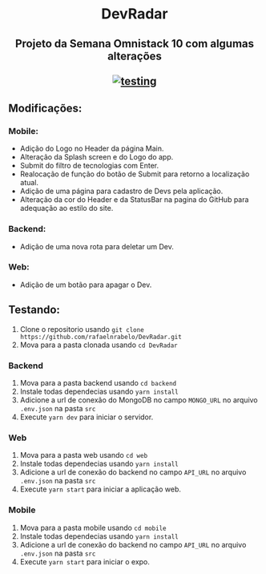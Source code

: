 
<h1 align="center">
  DevRadar <br/>
</h1>

<h2 align="center">
  Projeto da Semana Omnistack 10 com algumas alterações<br/> <br/>
  <a href="https://github.com/rafaelnrabelo/DevRadar#testando">
    <img src="https://img.shields.io/badge/Testing-Install-%237D40E7" alt="testing"/>
  </a>
</h2>

## Modificações:
   ### Mobile:
   - Adição do Logo no Header da página Main.
   - Alteração da Splash screen e do Logo do app.
   - Submit do filtro de tecnologias com Enter.
   - Realocação de função do botão de Submit para retorno a localização atual.
   - Adição de uma página para cadastro de Devs pela aplicação.
   - Alteração da cor do Header e da StatusBar na pagina do GitHub para adequação ao estilo do site.
  
  ### Backend:
   - Adição de uma nova rota para deletar um Dev.
  
  ### Web:
   - Adição de um botão para apagar o Dev.
   
## Testando:
   1. Clone o repositorio usando `git clone https://github.com/rafaelnrabelo/DevRadar.git`
   2. Mova para a pasta clonada usando `cd DevRadar`
  ### Backend
   1. Mova para a pasta backend usando `cd backend`
   2. Instale todas dependecias usando `yarn install`
   4. Adicione a url de conexão do MongoDB no campo `MONGO_URL` no arquivo `.env.json` na pasta `src`
   5. Execute `yarn dev` para iniciar o servidor.
  ### Web
   1. Mova para a pasta web usando `cd web`
   2. Instale todas dependecias usando `yarn install`
   4. Adicione a url de conexão do backend no campo `API_URL` no arquivo `.env.json` na pasta `src`
   5. Execute `yarn start` para iniciar a aplicação web.
  ### Mobile
   1. Mova para a pasta mobile usando `cd mobile`
   2. Instale todas dependecias usando `yarn install`
   4. Adicione a url de conexão do backend no campo `API_URL` no arquivo `.env.json` na pasta `src`
   5. Execute `yarn start` para iniciar o expo.
